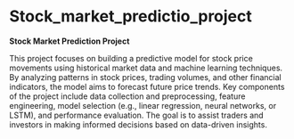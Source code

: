 # Stock_market_predictio_project
**Stock Market Prediction Project**  

This project focuses on building a predictive model for stock price movements using historical market data and machine learning techniques. By analyzing patterns in stock prices, trading volumes, and other financial indicators, the model aims to forecast future price trends. Key components of the project include data collection and preprocessing, feature engineering, model selection (e.g., linear regression, neural networks, or LSTM), and performance evaluation. The goal is to assist traders and investors in making informed decisions based on data-driven insights.
